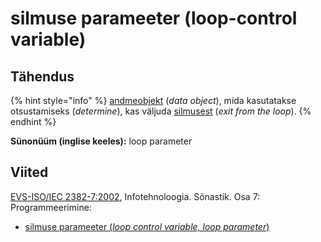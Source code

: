# silmuse parameeter \(loop-control variable\)

## Tähendus

{% hint style="info" %}
[andmeobjekt](andmeobjekt-data-object.md) \(_data object_\), mida kasutatakse otsustamiseks \(_determine_\), kas väljuda [silmusest](silmus-loop.md) \(_exit from the loop_\).
{% endhint %}

**Sünonüüm \(inglise keeles\):** loop parameter

## Viited

[EVS-ISO/IEC 2382-7:2002](https://www.evs.ee/et/evs-iso-iec-2382-7-2002), Infotehnoloogia. Sõnastik. Osa 7: Programmeerimine:

* [silmuse parameeter \(_loop control variable, loop parameter_\)](http://www.eki.ee/dict/its/index.cgi?Q=D0BF00B9-6C03-1014-88DC-FC5F0DBED45A&F=GUID&C01=1&C02=0&C10=1)

